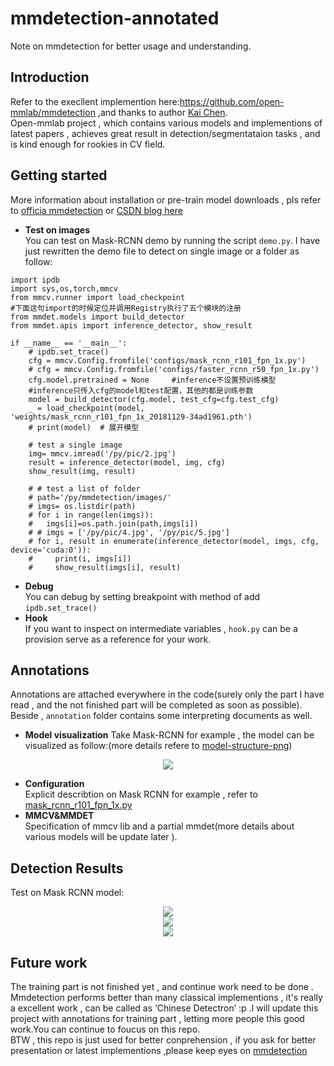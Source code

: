 # mmdetection-annotated
Note on mmdetection for better usage and understanding.</br>
## Introduction
Refer to the execllent implemention here:https://github.com/open-mmlab/mmdetection ,and thanks to author [Kai Chen](https://github.com/hellock).</br>
Open-mmlab project , which contains various models and implementions of latest papers , achieves great result in detection/segmentataion tasks , and is kind enough for rookies in CV field.</br>
## Getting started
More information about installation or pre-train model downloads , pls refer to [officia mmdetection](https://github.com/open-mmlab/mmdetection) or [CSDN blog here](https://blog.csdn.net/mingqi1996/article/details/88091802)</br>
* **Test on images</br>**
You can test on Mask-RCNN demo by running the script `demo.py`.
I have just rewritten the demo file to detect on single image or a folder as follow:
```
import ipdb
import sys,os,torch,mmcv
from mmcv.runner import load_checkpoint
#下面这句import的时候定位并调用Registry执行了五个模块的注册
from mmdet.models import build_detector	
from mmdet.apis import inference_detector, show_result

if __name__ == '__main__':
	# ipdb.set_trace()
	cfg = mmcv.Config.fromfile('configs/mask_rcnn_r101_fpn_1x.py')
	# cfg = mmcv.Config.fromfile('configs/faster_rcnn_r50_fpn_1x.py')
	cfg.model.pretrained = None		#inference不设置预训练模型
	#inference只传入cfg的model和test配置，其他的都是训练参数
	model = build_detector(cfg.model, test_cfg=cfg.test_cfg)
	_ = load_checkpoint(model, 'weights/mask_rcnn_r101_fpn_1x_20181129-34ad1961.pth')
	# print(model)  # 展开模型

	# test a single image
	img= mmcv.imread('/py/pic/2.jpg')
	result = inference_detector(model, img, cfg)
	show_result(img, result)

	# # test a list of folder
	# path='/py/mmdetection/images/'
	# imgs= os.listdir(path)
	# for i in range(len(imgs)):
	# 	imgs[i]=os.path.join(path,imgs[i])
	# # imgs = ['/py/pic/4.jpg', '/py/pic/5.jpg']
	# for i, result in enumerate(inference_detector(model, imgs, cfg, device='cuda:0')):
	#     print(i, imgs[i])
	#     show_result(imgs[i], result)

```
* **Debug**</br>
You can debug by setting breakpoint with method of add `ipdb.set_trace()`
* **Hook**</br>
If you want to inspect on intermediate variables , `hook.py` can be a provision serve as a reference for your work.
## Annotations
Annotations are attached everywhere in the code(surely only the part I have read , and the not finished part will be completed as soon as possible). Beside , `annotation` folder contains some interpreting documents as well.</br>
* **Model visualization**
Take Mask-RCNN for example , the model can be visualized as follow:(more details refere to [model-structure-png](https://github.com/ming71/mmdetection-annotated/blob/master/annotation/model_vis/maskrcnn-model-inference.png))
<div align=center><img src="https://github.com/ming71/mmdetection-annotated/blob/master/annotation/model_vis/inference.png"/></div>

* **Configuration**</br>
Explicit describtion on Mask RCNN for example , refer to [mask_rcnn_r101_fpn_1x.py](https://github.com/ming71/mmdetection-annotated/blob/master/annotation/mask_rcnn_r101_fpn_1x.py)</br>
* **MMCV&MMDET**</br>
Specification of mmcv lib and a partial mmdet(more details about various models will be update later ).</br>

## Detection Results</br>
Test on Mask RCNN model:</br>
<div align=center><img src="https://github.com/ming71/mmdetection-annotated/blob/master/outputs/_s1019.png"/></div>
<div align=center><img  src="https://github.com/ming71/mmdetection-annotated/blob/master/outputs/_screenshot_02.04.2019.png"/></div>
<div align=center><img  src="https://github.com/ming71/mmdetection-annotated/blob/master/outputs/_screenshot_071019.png"/></div>

## Future work</br>
The training part is not finished yet , and continue work need to be done . Mmdetection performs better than many classical implementions , it's really a excellent work , can be called as ‘Chinese Detectron’ :p .I will update this project with annotations for training part , letting more people this good work.You can continue to foucus on this repo.</br>
BTW , this repo is just used for better conprehension , if you ask for better presentation or latest implementions ,please keep eyes on [mmdetection](https://github.com/open-mmlab/mmdetection)</br>


